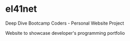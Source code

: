 # el41net
Deep Dive Bootcamp Coders - Personal Website Project

Website to showcase developer's programming portfolio
